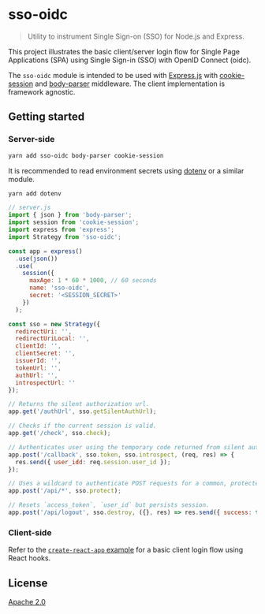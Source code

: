 # sso-oidc

> Utility to instrument Single Sign-on (SSO) for Node.js and Express.

This project illustrates the basic client/server login flow for Single Page Applications (SPA) using Single Sign-in (SSO) with OpenID Connect (oidc).

The `sso-oidc` module is intended to be used with [Express.js](https://github.com/expressjs/express) with [cookie-session](https://github.com/expressjs/cookie-session) and [body-parser](https://github.com/expressjs/body-parser) middleware. The client implementation is framework agnostic.

## Getting started

### Server-side

```bash
yarn add sso-oidc body-parser cookie-session
```

It is recommended to read environment secrets using [dotenv](https://github.com/motdotla/dotenv) or a similar module.

```bash
yarn add dotenv
```

```js
// server.js
import { json } from 'body-parser';
import session from 'cookie-session';
import express from 'express';
import Strategy from 'sso-oidc';

const app = express()
  .use(json())
  .use(
    session({
      maxAge: 1 * 60 * 1000, // 60 seconds
      name: 'sso-oidc',
      secret: '<SESSION_SECRET>'
    })
  );

const sso = new Strategy({
  redirectUri: '',
  redirectUriLocal: '',
  clientId: '',
  clientSecret: '',
  issuerId: '',
  tokenUrl: '',
  authUrl: '',
  introspectUrl: ''
});

// Returns the silent authorization url.
app.get('/authUrl', sso.getSilentAuthUrl);

// Checks if the current session is valid.
app.get('/check', sso.check);

// Authenticates user using the temporary code returned from silent authorization.
app.post('/callback', sso.token, sso.introspect, (req, res) => {
  res.send({ user_idd: req.session.user_id });
});

// Uses a wildcard to authenticate POST requests for a common, protected route.
app.post('/api/*', sso.protect);

// Resets `access_token`, `user_id` but persists session.
app.post('/api/logout', sso.destroy, ({}, res) => res.send({ success: true }));
```

### Client-side

Refer to the [`create-react-app` example](examples/create-react-app) for a basic client login flow using React hooks.

## License

[Apache 2.0](LICENSE)
